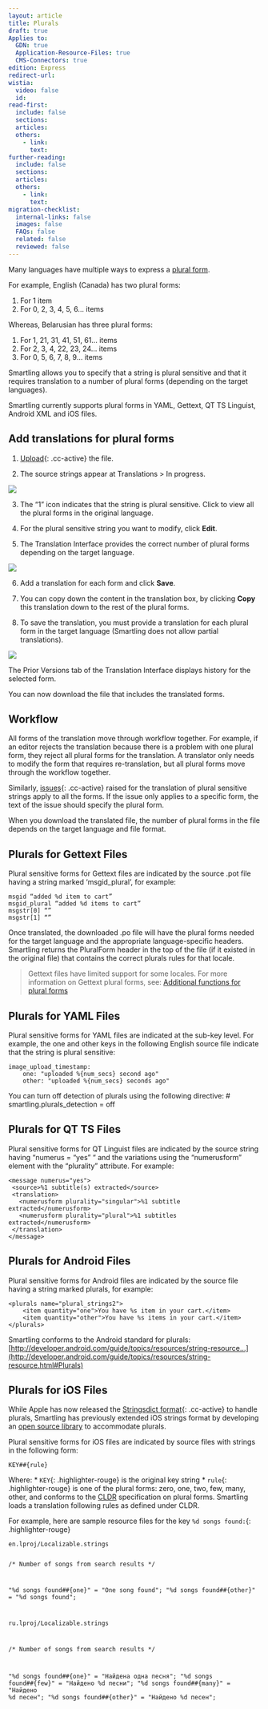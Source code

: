 ```yaml
---
layout: article
title: Plurals
draft: true
Applies to:
  GDN: true
  Application-Resource-Files: true
  CMS-Connectors: true
edition: Express
redirect-url:
wistia:
  video: false
  id:
read-first:
  include: false
  sections:
  articles:
  others:
    - link:
      text:
further-reading:
  include: false
  sections:
  articles:
  others:
    - link:
      text:
migration-checklist:
  internal-links: false
  images: false
  FAQs: false
  related: false
  reviewed: false
---
```



Many languages have multiple ways to express a [plural form](http://www.unicode.org/cldr/charts/27/supplemental/language_plural_rules.html).

For example, English (Canada) has two plural forms:

1. For 1 item
2. For 0, 2, 3, 4, 5, 6… items


Whereas, Belarusian has three plural forms:

1. For 1, 21, 31, 41, 51, 61… items
2. For 2, 3, 4, 22, 23, 24… items
3. For 0, 5, 6, 7, 8, 9… items


Smartling allows you to specify that a string is plural sensitive and that it requires translation to a number of plural forms (depending on the target languages).

Smartling currently supports plural forms in YAML, Gettext, QT TS Linguist, Android XML and iOS files.

## Add translations for plural forms

1) [Upload](){: .cc-active} the file.

2) The source strings appear at Translations &gt; In progress.

![](/uploads/versions/plurals_list_view---x----576-213x---.jpg)

3) The “1” icon indicates that the string is plural sensitive. Click to view all the plural forms in the original language.

4) For the plural sensitive string you want to modify, click **Edit**.

5) The Translation Interface provides the correct number of plural forms depending on the target language.

![](/uploads/versions/name-ti_content_plurals---x----576-277x---.jpg)

6) Add a translation for each form and click **Save**.

7) You can copy down the content in the translation box, by clicking **Copy** this translation down to the rest of the plural forms.

8) To save the translation, you must provide a translation for each plural form in the target language (Smartling does not allow partial translations).

![](/uploads/versions/name-ti_content_plurals_copydown---x----576-280x---.jpg)

The Prior Versions tab of the Translation Interface displays history for the selected form.

You can now download the file that includes the translated forms.

## Workflow

All forms of the translation move through workflow together. For example, if an editor rejects the translation because there is a problem with one plural form, they reject all plural forms for the translation. A translator only needs to modify the form that requires re-translation, but all plural forms move through the workflow together.

Similarly, [issues](){: .cc-active} raised for the translation of plural sensitive strings apply to all the forms. If the issue only applies to a specific form, the text of the issue should specify the plural form.

When you download the translated file, the number of plural forms in the file depends on the target language and file format.

## Plurals for Gettext Files

Plural sensitive forms for Gettext files are indicated by the source .pot file having a string marked ‘msgid_plural’, for example:

<div class="highlighter-rouge"><pre class="highlight"><code>msgid &ldquo;added %d item to cart&rdquo;
msgid_plural &ldquo;added %d items to cart&rdquo;
msgstr[0] &ldquo;&rdquo;
msgstr[1] &ldquo;&rdquo;
</code></pre></div>

Once translated, the downloaded .po file will have the plural forms needed for the target language and the appropriate language-specific headers. Smartling returns the PluralForm header in the top of the file (if it existed in the original file) that contains the correct plurals rules for that locale.

> Gettext files have limited support for some locales. For more information on Gettext plural forms, see: [Additional functions for plural forms](http://www.gnu.org/savannah-checkouts/gnu/gettext/manual/html_node/Plural-forms.html)

## Plurals for YAML Files

Plural sensitive forms for YAML files are indicated at the sub-key level. For example, the one and other keys in the following English source file indicate that the string is plural sensitive:

<div class="highlighter-rouge"><pre class="highlight"><code>image_upload_timestamp:
    one: "uploaded %{num_secs} second ago"
    other: "uploaded %{num_secs} seconds ago"
</code></pre></div>

You can turn off detection of plurals using the following directive: # smartling.plurals_detection = off

## Plurals for QT TS Files

Plural sensitive forms for QT Linguist files are indicated by the source string having “numerus = “yes” “ and the variations using the “numerusform” element with the “plurality” attribute. For example:

<div class="highlighter-rouge"><pre class="highlight"><code>&lt;message numerus="yes"&gt;
 &lt;source&gt;%1 subtitle(s) extracted&lt;/source&gt;
 &lt;translation&gt;
   &lt;numerusform plurality="singular"&gt;%1 subtitle extracted&lt;/numerusform&gt;
   &lt;numerusform plurality="plural"&gt;%1 subtitles extracted&lt;/numerusform&gt;
 &lt;/translation&gt;
&lt;/message&gt;
</code></pre></div>

## Plurals for Android Files

Plural sensitive forms for Android files are indicated by the source file having a string marked plurals, for example:

<div class="highlighter-rouge"><pre class="highlight"><code>&lt;plurals name="plural_strings2"&gt;
    &lt;item quantity="one"&gt;You have %s item in your cart.&lt;/item&gt;
    &lt;item quantity="other"&gt;You have %s items in your cart.&lt;/item&gt;
&lt;/plurals&gt;
</code></pre></div>

Smartling conforms to the Android standard for plurals: [http://developer.android.com/guide/topics/resources/string-resource…](http://developer.android.com/guide/topics/resources/string-resource.html#Plurals)

## Plurals for iOS Files

While Apple has now released the [Stringsdict format](){: .cc-active} to handle plurals, Smartling has previously extended iOS strings format by developing an [open source library](https://github.com/Smartling/ios-i18n) to accommodate plurals.

Plural sensitive forms for iOS files are indicated by source files with strings in the following form:

<div class="highlighter-rouge"><pre class="highlight"><code>KEY##{rule}
</code></pre></div>

Where: \* `KEY`{: .highlighter-rouge} is the original key string \* `rule`{: .highlighter-rouge} is one of the plural forms: zero, one, two, few, many, other, and conforms to the [CLDR](http://unicode.org/repos/cldr-tmp/trunk/diff/supplemental/language_plural_rules.html) specification on plural forms. Smartling loads a translation following rules as defined under CLDR.

For example, here are sample resource files for the key `%d songs found:`{: .highlighter-rouge}

<div class="highlighter-rouge"><pre class="highlight"><code>en.lproj/Localizable.strings

/* Number of songs from search results */

"%d songs found##{one}" = "One song found";
"%d songs found##{other}" = "%d songs found";

ru.lproj/Localizable.strings

/* Number of songs from search results */

"%d songs found##{one}" = "Найдена одна песня";
"%d songs found##{few}" = "Найдено %d песни";
"%d songs found##{many}" = "Найдено %d песен";
"%d songs found##{other}" = "Найдено %d песен";
</code></pre></div>